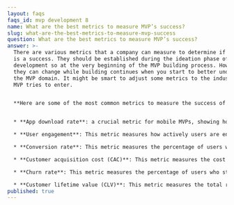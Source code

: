```yaml
---
layout: faqs
faqs_id: mvp development 8
name: What are the best metrics to measure MVP’s success?
slug: what-are-the-best-metrics-to-measure-mvp-success
question: What are the best metrics to measure MVP’s success?
answer: >-
  There are various metrics that a company can measure to determine if its MVP
  is a success. They should be established during the ideation phase of MVP
  development so at the very beginning of the MVP building process. However,
  they can change while building continues when you start to better understand
  the MVP domain. It might be smart to adjust some metrics to the industry your
  MVP tries to enter.


  **Here are some of the most common metrics to measure the success of MVP:**


  * **App download rate**: a crucial metric for mobile MVPs, showing how appealing the app is to users and if marketing is effective. 

  * **User engagement**: This metric measures how actively users are engaging with your MVP. It could be measured through metrics such as daily active users (DAUs), monthly active users (MAUs), time spent on the app, or retention rates.

  * **Conversion rate**: This metric measures the percentage of users who complete a desired action such as signing up, making a purchase, or filling out a form. It is a crucial metric as it directly impacts the revenue generated by your MVP.

  * **Customer acquisition cost (CAC)**: This metric measures the cost of acquiring a single customer. It is calculated by dividing the total cost of sales and marketing efforts by the number of new customers acquired during the same period. A low CAC is desirable, as it indicates that the startup is acquiring customers at an affordable cost.

  * **Churn rate**: This metric measures the percentage of users who stop using your product over a given period. It is a critical metric as it helps you identify potential issues with your MVP that might be causing users to churn.

  * **Customer lifetime value (CLV)**: This metric measures the total revenue generated by a customer over their entire lifetime. It is calculated by multiplying the average value of a purchase by the number of purchases made by the customer in a year, and then multiplying that number by the average length of time that a customer remains active.
published: true
---
```

